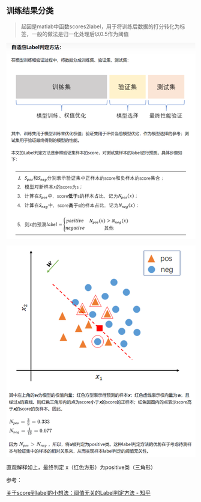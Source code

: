 ## 训练结果分类

> 起因是matlab中函数scores2label，用于将训练后数据的打分转化为标签，一般的做法是归一化处理后以0.5作为阈值

![image-20250317155743695](./自适应标签判定方法.assets/image-20250317155743695.png)

![image-20250318152133482](./自适应标签判定方法.assets/image-20250318152133482.png)

直观解释如上，最终判定 x（红色方形）为positive类（三角形）



参考：

[关于score到label的小想法：阈值无关的Label判定方法 - 知乎](https://zhuanlan.zhihu.com/p/384468609)